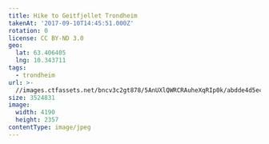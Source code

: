 ```yaml
---
title: Hike to Geitfjellet Trondheim
takenAt: '2017-09-10T14:45:51.000Z'
rotation: 0
license: CC BY-ND 3.0
geo:
  lat: 63.406405
  lng: 10.343711
tags:
  - trondheim
url: >-
  //images.ctfassets.net/bncv3c2gt878/5AnUXlQWRCRAuheXqRIp0k/abdde4d5ec5dc986c15394f672d0f557/hike-to-geitfjellet-trondheim_36309227884_o
size: 3524831
image:
  width: 4190
  height: 2357
contentType: image/jpeg
---
```



